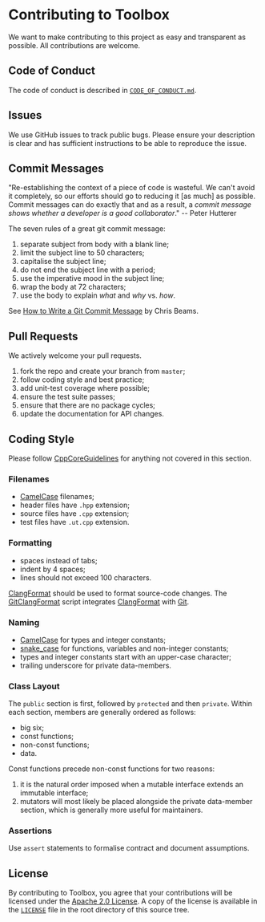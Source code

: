 # Contributing to Toolbox

We want to make contributing to this project as easy and transparent as possible. All contributions
are welcome.

## Code of Conduct

The code of conduct is described in [`CODE_OF_CONDUCT.md`](CODE_OF_CONDUCT.md).

## Issues

We use GitHub issues to track public bugs. Please ensure your description is clear and has
sufficient instructions to be able to reproduce the issue.

## Commit Messages

"Re-establishing the context of a piece of code is wasteful. We can't avoid it completely, so our
efforts should go to reducing it [as much] as possible. Commit messages can do exactly that and as a
result, a *commit message shows whether a developer is a good collaborator*." -- Peter Hutterer

The seven rules of a great git commit message:

1. separate subject from body with a blank line;
2. limit the subject line to 50 characters;
3. capitalise the subject line;
4. do not end the subject line with a period;
5. use the imperative mood in the subject line;
6. wrap the body at 72 characters;
7. use the body to explain _what_ and _why_ vs. _how_.

See [How to Write a Git Commit Message](http://chris.beams.io/posts/git-commit/) by Chris Beams.

## Pull Requests

We actively welcome your pull requests.

1. fork the repo and create your branch from `master`;
2. follow coding style and best practice;
3. add unit-test coverage where possible;
4. ensure the test suite passes;
5. ensure that there are no package cycles;
6. update the documentation for API changes.

## Coding Style

Please follow [CppCoreGuidelines](https://github.com/isocpp/CppCoreGuidelines) for anything not
covered in this section.

### Filenames

- [CamelCase](https://en.wikipedia.org/wiki/CamelCase) filenames;
- header files have `.hpp` extension;
- source files have `.cpp` extension;
- test files have `.ut.cpp` extension.

### Formatting

- spaces instead of tabs;
- indent by 4 spaces;
- lines should not exceed 100 characters.

[ClangFormat](http://clang.llvm.org/docs/ClangFormat.html) should be used to format source-code
changes. The
[GitClangFormat](https://github.com/llvm-mirror/clang/blob/master/tools/clang-format/git-clang-format)
script integrates [ClangFormat](http://clang.llvm.org/docs/ClangFormat.html) with
[Git](https://git-scm.com/).

### Naming

- [CamelCase](https://en.wikipedia.org/wiki/CamelCase) for types and integer constants;
- [snake\_case](https://en.wikipedia.org/wiki/Snake_case) for functions, variables and non-integer
  constants;
- types and integer constants start with an upper-case character;
- trailing underscore for private data-members.

### Class Layout

The `public` section is first, followed by `protected` and then `private`. Within each section,
members are generally ordered as follows:

- big six;
- const functions;
- non-const functions;
- data.

Const functions precede non-const functions for two reasons:

1. it is the natural order imposed when a mutable interface extends an immutable interface;
2. mutators will most likely be placed alongside the private data-member section, which is generally
   more useful for maintainers.

### Assertions

Use `assert` statements to formalise contract and document assumptions.

## License

By contributing to Toolbox, you agree that your contributions will be licensed under the [Apache 2.0
License](https://www.apache.org/licenses/LICENSE-2.0). A copy of the license is available in the
[`LICENSE`](LICENSE) file in the root directory of this source tree.
